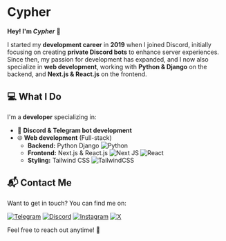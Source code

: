 # Cypher  

**Hey! I'm *Cypher*** 👋  

I started my **development career** in **2019** when I joined Discord, initially focusing on creating **private Discord bots** to enhance server experiences. Since then, my passion for development has expanded, and I now also specialize in **web development**, working with **Python & Django** on the backend, and **Next.js & React.js** on the frontend.  

## 💻 What I Do  

I'm a **developer** specializing in:  
- 🤖 **Discord & Telegram bot development** 
- 🌐 **Web development** (Full-stack)  
  - **Backend:** Python Django ![Python](https://img.shields.io/badge/python-3670A0?logo=python&logoColor=ffdd54)
  - **Frontend:** Next.js & React.js ![Next JS](https://img.shields.io/badge/Next-black?logo=next.js&logoColor=white) ![React](https://img.shields.io/badge/react-%2320232a.svg?logo=react&logoColor=%2361DAFB) 
  - **Styling:** Tailwind CSS ![TailwindCSS](https://img.shields.io/badge/tailwindcss-%2338B2AC.svg?logo=tailwind-css&logoColor=white)

## 📬 Contact Me  

Want to get in touch? You can find me on:  

[![Telegram](https://img.shields.io/badge/Telegram-0088cc?style=for-the-badge&logo=telegram&logoColor=white)](https://t.me/ShahabCypher)
[![Discord](https://img.shields.io/badge/Discord-5865F2?style=for-the-badge&logo=discord&logoColor=white)](https://discordapp.com/users/654402138700644372)
[![Instagram](https://img.shields.io/badge/Instagram-E4405F?style=for-the-badge&logo=instagram&logoColor=white)](https://instagram.com/shahabcypher)
[![X](https://img.shields.io/badge/X-000?style=for-the-badge&logo=X&logoColor=white)](https://x.com/ShahabCypher)


Feel free to reach out anytime! 🤝  
